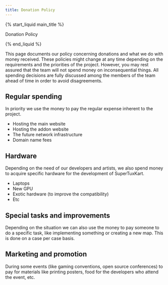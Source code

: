 ```yaml
---
title: Donation Policy
---
```

{% start_liquid main_title %}

Donation Policy

{% end_liquid %}

This page documents our policy concerning donations and what we do with money received. These policies might change at any time depending on the requirements and the priorities of the project. However, you may rest assured that the team will not spend money on inconsequential things. All spending decisions are fully discussed among the members of the team ahead of time in order to avoid disagreements.

## Regular spending
In priority we use the money to pay the regular expense inherent to the project.
* Hosting the main website
* Hosting the addon website
* The future network infrastructure
* Domain name fees

## Hardware
Depending on the need of our developers and artists, we also spend money to acquire specific hardware for the development of SuperTuxKart.
* Laptops
* New GPU
* Exotic hardware (to improve the compatibility)
* Etc

## Special tasks and improvements
Depending on the situation we can also use the money to pay someone to do a specific task, like implementing something or creating a new map. This is done on a case per case basis.

## Marketing and promotion

During some events (like gaming conventions, open source conferences) to pay for materials like printing posters, food for the developers who attend the event, etc.

